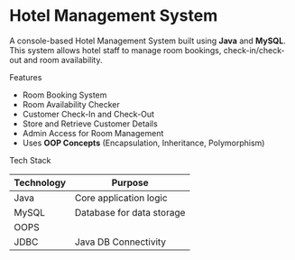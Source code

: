 # Hotel Management System

A console-based Hotel Management System built using **Java** and **MySQL**. This system allows hotel staff to manage room bookings, check-in/check-out and room availability.

Features

- Room Booking System  
- Room Availability Checker  
- Customer Check-In and Check-Out  
- Store and Retrieve Customer Details  
- Admin Access for Room Management  
- Uses **OOP Concepts** (Encapsulation, Inheritance, Polymorphism)

Tech Stack

| Technology | Purpose                  |
|-----------|---------------------------|
| Java      | Core application logic    |
| MySQL     | Database for data storage |
| OOPS      |                           |
| JDBC      | Java DB Connectivity      |
